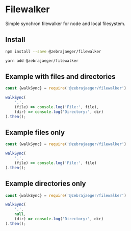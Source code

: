 # Filewalker

Simple synchron filewalker for node and local filesystem.

## Install

```bash
npm install --save @zebrajaeger/filewalker
```
```bash
yarn add @zebrajaeger/filewalker
```

## Example with files and directories

```javascript
const {walkSync} = require('@zebrajaeger/filewalker')

walkSync(
    '.', 
    (file) => console.log('File:', file),
    (dir) => console.log('Directory:', dir)
).then();
```

## Example files only

```javascript
const {walkSync} = require('@zebrajaeger/filewalker')

walkSync(
    '.', 
    (file) => console.log('File:', file)
).then();
```

## Example directories only

```javascript
const {walkSync} = require('@zebrajaeger/filewalker')

walkSync(
    '.',
    null, 
    (dir) => console.log('Directory:', dir)
).then();
```